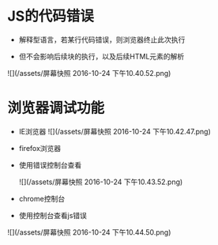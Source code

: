 # JS的代码错误

 - 解释型语言，若某行代码错误，则浏览器终止此次执行

 - 但不会影响后续块的执行，以及后续HTML元素的解析

 ![](/assets/屏幕快照 2016-10-24 下午10.40.52.png)

# 浏览器调试功能

 - IE浏览器
![](/assets/屏幕快照 2016-10-24 下午10.42.47.png)

 - firefox浏览器

  - 使用错误控制台查看

    ![](/assets/屏幕快照 2016-10-24 下午10.43.52.png)

  
 - chrome控制台

  - 使用控制台查看js错误

   ![](/assets/屏幕快照 2016-10-24 下午10.44.50.png)